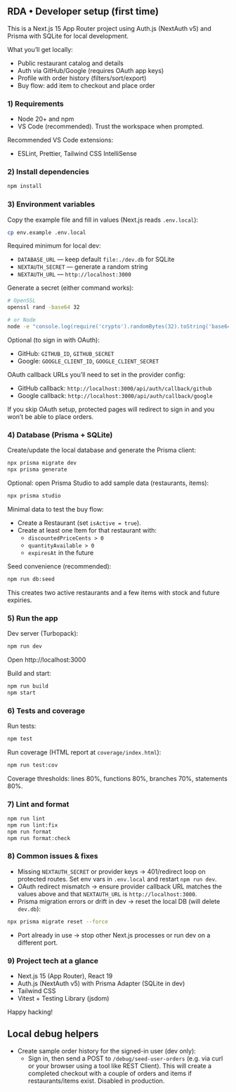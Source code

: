 ## RDA • Developer setup (first time)

This is a Next.js 15 App Router project using Auth.js (NextAuth v5) and Prisma with SQLite for local development.

What you’ll get locally:

- Public restaurant catalog and details
- Auth via GitHub/Google (requires OAuth app keys)
- Profile with order history (filters/sort/export)
- Buy flow: add item to checkout and place order

### 1) Requirements

- Node 20+ and npm
- VS Code (recommended). Trust the workspace when prompted.

Recommended VS Code extensions:

- ESLint, Prettier, Tailwind CSS IntelliSense

### 2) Install dependencies

```bash
npm install
```

### 3) Environment variables

Copy the example file and fill in values (Next.js reads `.env.local`):

```bash
cp env.example .env.local
```

Required minimum for local dev:

- `DATABASE_URL` — keep default `file:./dev.db` for SQLite
- `NEXTAUTH_SECRET` — generate a random string
- `NEXTAUTH_URL` — `http://localhost:3000`

Generate a secret (either command works):

```bash
# OpenSSL
openssl rand -base64 32

# or Node
node -e "console.log(require('crypto').randomBytes(32).toString('base64'))"
```

Optional (to sign in with OAuth):

- GitHub: `GITHUB_ID`, `GITHUB_SECRET`
- Google: `GOOGLE_CLIENT_ID`, `GOOGLE_CLIENT_SECRET`

OAuth callback URLs you’ll need to set in the provider config:

- GitHub callback: `http://localhost:3000/api/auth/callback/github`
- Google callback: `http://localhost:3000/api/auth/callback/google`

If you skip OAuth setup, protected pages will redirect to sign in and you won’t be able to place orders.

### 4) Database (Prisma + SQLite)

Create/update the local database and generate the Prisma client:

```bash
npx prisma migrate dev
npx prisma generate
```

Optional: open Prisma Studio to add sample data (restaurants, items):

```bash
npx prisma studio
```

Minimal data to test the buy flow:

- Create a Restaurant (set `isActive = true`).
- Create at least one Item for that restaurant with:
  - `discountedPriceCents > 0`
  - `quantityAvailable > 0`
  - `expiresAt` in the future

Seed convenience (recommended):

```bash
npm run db:seed
```

This creates two active restaurants and a few items with stock and future expiries.

### 5) Run the app

Dev server (Turbopack):

```bash
npm run dev
```

Open http://localhost:3000

Build and start:

```bash
npm run build
npm start
```

### 6) Tests and coverage

Run tests:

```bash
npm test
```

Run coverage (HTML report at `coverage/index.html`):

```bash
npm run test:cov
```

Coverage thresholds: lines 80%, functions 80%, branches 70%, statements 80%.

### 7) Lint and format

```bash
npm run lint
npm run lint:fix
npm run format
npm run format:check
```

### 8) Common issues & fixes

- Missing `NEXTAUTH_SECRET` or provider keys → 401/redirect loop on protected routes. Set env vars in `.env.local` and restart `npm run dev`.
- OAuth redirect mismatch → ensure provider callback URL matches the values above and that `NEXTAUTH_URL` is `http://localhost:3000`.
- Prisma migration errors or drift in dev → reset the local DB (will delete `dev.db`):

```bash
npx prisma migrate reset --force
```

- Port already in use → stop other Next.js processes or run dev on a different port.

### 9) Project tech at a glance

- Next.js 15 (App Router), React 19
- Auth.js (NextAuth v5) with Prisma Adapter (SQLite in dev)
- Tailwind CSS
- Vitest + Testing Library (jsdom)

Happy hacking!

## Local debug helpers

- Create sample order history for the signed-in user (dev only):
  - Sign in, then send a POST to `/debug/seed-user-orders` (e.g. via curl or your browser using a tool like REST Client). This will create a completed checkout with a couple of orders and items if restaurants/items exist. Disabled in production.
